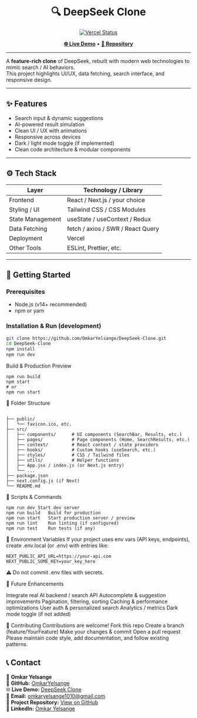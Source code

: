 <h1 align="center">🔍 DeepSeek Clone</h1>

<p align="center">
  <a href="https://deep-seek-clone-coral.vercel.app/">
    <img src="https://api.vercel.com/v1/badges/your-vercel-badge-url/deploy-status" alt="Vercel Status">
  </a>
</p>

<p align="center">
  <a href="https://deep-seek-clone-coral.vercel.app/"><b>🌐 Live Demo</b></a> •
  <a href="https://github.com/OmkarYelsange/DeepSeek-Clone"><b>📂 Repository</b></a>
</p>

---

A **feature-rich clone** of DeepSeek, rebuilt with modern web technologies to mimic search / AI behaviors.  
This project highlights UI/UX, data fetching, search interface, and responsive design.

---

## ✨ Features

- Search input & dynamic suggestions  
- AI-powered result simulation  
- Clean UI / UX with animations  
- Responsive across devices  
- Dark / light mode toggle (if implemented)  
- Clean code architecture & modular components  

---

## ⚙️ Tech Stack

| Layer            | Technology / Library             |
|------------------|----------------------------------|
| Frontend         | React / Next.js / your choice    |
| Styling / UI     | Tailwind CSS / CSS Modules       |
| State Management | useState / useContext / Redux    |
| Data Fetching    | fetch / axios / SWR / React Query |
| Deployment        | Vercel                           |
| Other Tools       | ESLint, Prettier, etc.           |

---

## 🚀 Getting Started

### Prerequisites

- Node.js (v14+ recommended)  
- npm or yarn  

### Installation & Run (development)

```bash
git clone https://github.com/OmkarYelsange/DeepSeek-Clone.git
cd DeepSeek-Clone
npm install
npm run dev
```

Build & Production Preview
```
npm run build
npm start
# or
npm run start
```

🧩 Folder Structure
```

├── public/
│   └── favicon.ico, etc.
├── src/
│   ├── components/      # UI components (SearchBar, Results, etc.)
│   ├── pages/           # Page components (Home, SearchResults, etc.)
│   ├── context/         # React context / state providers
│   ├── hooks/           # Custom hooks (useSearch, etc.)
│   ├── styles/          # CSS / Tailwind files
│   ├── utils/           # Helper functions
│   ├── App.jsx / index.js (or Next.js entry) 
│   └── ...             
├── package.json
├── next.config.js (if Next)
└── README.md
```

🧰 Scripts & Commands

```
npm run dev	Start dev server
npm run build	Build for production
npm run start	Start production server / preview
npm run lint	Run linting (if configured)
npm run test	Run tests (if any)
```

🔐 Environment Variables
If your project uses env vars (API keys, endpoints), create .env.local (or .env) with entries like:

```
NEXT_PUBLIC_API_URL=https://your-api.com
NEXT_PUBLIC_SOME_KEY=your_key_here
```
⚠️ Do not commit .env files with secrets.

🚧 Future Enhancements

Integrate real AI backend / search API
Autocomplete & suggestion improvements
Pagination, filtering, sorting
Caching & performance optimizations
User auth & personalized search
Analytics / metrics
Dark mode toggle (if not added)

🤝 Contributing
Contributions are welcome!
Fork this repo
Create a branch (feature/YourFeature)
Make your changes & commit
Open a pull request
Please maintain code style, add documentation, and follow existing patterns.


## 📞 Contact

👤 **Omkar Yelsange**  
💼 **GitHub:** [OmkarYelsange](https://github.com/OmkarYelsange)  
🌐 **Live Demo:** [DeepSeek Clone](https://deep-seek-clone-coral.vercel.app/)  
📧 **Email:** omkaryelsange1010@gmail.com  
🔗 **Project Repository:** [View on GitHub](https://github.com/OmkarYelsange/DeepSeek-Clone.git)  
💬 **LinkedIn:** [Omkar Yelsange](https://www.linkedin.com/in/omkaryelsange)

